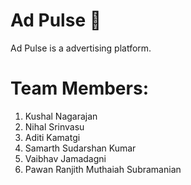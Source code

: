 # Ad Pulse 👋
Ad Pulse is a advertising platform.

# **Team Members:**
1. Kushal Nagarajan
2. Nihal Srinvasu
3. Aditi Kamatgi
4. Samarth Sudarshan Kumar
5. Vaibhav Jamadagni
6. Pawan Ranjith Muthaiah Subramanian
